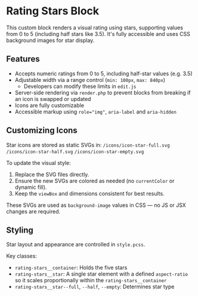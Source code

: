 # Rating Stars Block

This custom block renders a visual rating using stars, supporting values from 0 to 5 (including half stars like 3.5). It's fully accessible and uses CSS background images for star display.

## Features

- Accepts numeric ratings from 0 to 5, including half-star values (e.g. 3.5)
- Adjustable width via a range control (`min: 100px`, `max: 840px`)
  - Developers can modify these limits in `edit.js`
- Server-side rendering via `render.php` to prevent blocks from breaking if an icon is swapped or updated
- Icons are fully customizable
- Accessible markup using `role="img"`, `aria-label` and `aria-hidden`

## Customizing Icons

Star icons are stored as static SVGs in:
`/icons/icon-star-full.svg`
`/icons/icon-star-half.svg`
`/icons/icon-star-empty.svg`

To update the visual style:

1. Replace the SVG files directly.
2. Ensure the new SVGs are colored as needed (no `currentColor` or dynamic fill).
3. Keep the `viewBox` and dimensions consistent for best results.

These SVGs are used as `background-image` values in CSS — no JS or JSX changes are required.

## Styling

Star layout and appearance are controlled in `style.pcss`.

Key classes:
- `rating-stars__container`: Holds the five stars
- `rating-stars__star`: A single star element with a defined `aspect-ratio` so it scales proportionally within the `rating-stars__container`
- `rating-stars__star--full`, `--half`, `--empty`: Determines star type
